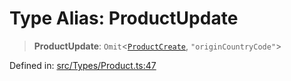 # Type Alias: ProductUpdate

> **ProductUpdate**: `Omit`\<[`ProductCreate`](ProductCreate.md), `"originCountryCode"`\>

Defined in: [src/Types/Product.ts:47](https://github.com/Fokusdotid/Baileys/blob/c2e37a764497a58082d1525ba2f083f341e3eefa/src/Types/Product.ts#L47)

